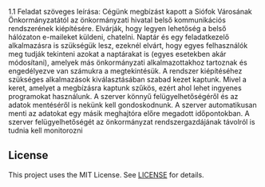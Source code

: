 1.1 Feladat szöveges leírása: Cégünk megbízást kapott a Siófok Városának Önkormányzatától az önkormányzati hivatal belső kommunikációs rendszerének kiépítésére. Elvárják, hogy legyen lehetőség a belső hálózaton e-maileket küldeni, chatelni. Naptár és egy feladatkezelő alkalmazásra is szükségük lesz, ezeknél elvárt, hogy egyes felhasználók meg tudják tekinteni azokat a naptárakat is (egyes esetekben akár módosítani), amelyek más önkormányzati alkalmazottakhoz tartoznak és engedélyezve van számukra a megtekintésük. A rendszer kiépítéséhez szükséges alkalmazások kiválasztásában szabad kezet kaptunk. Mivel a keret, amelyet a megbízásra kaptunk szűkös, ezért ahol lehet ingyenes programokat használunk. A szerver könnyű felügyelhetőségéről és az adatok mentéséről is nekünk kell gondoskodnunk. A szerver automatikusan menti az adatokat egy másik meghajtóra előre megadott időpontokban. A szerver felügyelhetőségét az önkormányzat rendszergazdájának távolról is tudnia kell monitorozni


## License
This project uses the MIT License. See [LICENSE](LICENSE) for details.
